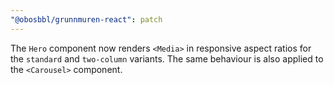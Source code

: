 ```yaml
---
"@obosbbl/grunnmuren-react": patch
---
```


The `Hero` component now renders `<Media>` in responsive aspect ratios for the `standard` and `two-column` variants. The same behaviour is also applied to the `<Carousel>` component.
